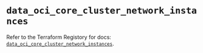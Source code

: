# `data_oci_core_cluster_network_instances`

Refer to the Terraform Registory for docs: [`data_oci_core_cluster_network_instances`](https://registry.terraform.io/providers/oracle/oci/6.18.0/docs/data-sources/core_cluster_network_instances).
